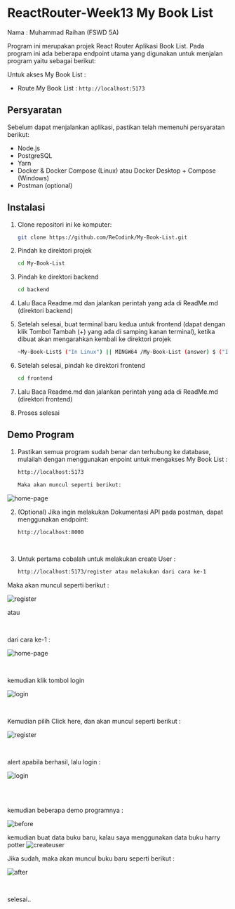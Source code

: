 # ReactRouter-Week13 My Book List

Nama : Muhammad Raihan (FSWD 5A)

Program ini merupakan projek React Router Aplikasi Book List. Pada program ini ada beberapa endpoint utama yang digunakan untuk menjalan program yaitu sebagai berikut:

Untuk akses My Book List :
- Route My Book List : `http://localhost:5173`


## Persyaratan

Sebelum dapat menjalankan aplikasi, pastikan telah memenuhi persyaratan berikut:

- Node.js
- PostgreSQL
- Yarn
- Docker & Docker Compose (Linux) atau Docker Desktop + Compose (Windows)
- Postman (optional)

## Instalasi

1. Clone repositori ini ke komputer:

   ```bash
   git clone https://github.com/ReCodink/My-Book-List.git

2. Pindah ke direktori projek

   ```bash
   cd My-Book-List

3. Pindah ke direktori backend

    ```bash
    cd backend

4. Lalu Baca Readme.md dan jalankan perintah yang ada di ReadMe.md (direktori backend)

5. Setelah selesai, buat terminal baru kedua untuk frontend (dapat dengan klik Tombol Tambah (+) yang ada di samping kanan terminal), ketika dibuat akan mengarahkan kembali ke direktori projek
    
    ```bash
    ~My-Book-List$ ("In Linux") || MINGW64 /My-Book-List (answer) $ ("In Windows")

6. Setelah selesai, pindah ke direktori frontend

    ```bash
    cd frontend

7. Lalu Baca Readme.md dan jalankan perintah yang ada di ReadMe.md (direktori frontend)

8. Proses selesai


## Demo Program
1. Pastikan semua program sudah benar dan terhubung ke database, mulailah dengan menggunakan enpoint untuk mengakses My Book List : 

    ```bash
    http://localhost:5173

    Maka akan muncul seperti berikut:

![home-page](./public/home-page.png)
  

2. (Optional) Jika ingin melakukan Dokumentasi API pada postman, dapat menggunakan endpoint:

     ```bash
   http://localhost:8000

  
  </br>
     
3. Untuk pertama cobalah untuk melakukan create User :

     ```bash
   http://localhost:5173/register atau melakukan dari cara ke-1

  Maka akan muncul seperti berikut :
  
  ![register](./public/register.png)

  atau 

  </br>
  
  dari cara ke-1 :
  
  ![home-page](./public/home-page.png)
  
  </br>
  
  kemudian klik tombol login
  
  ![login](./public/login.png)
  
  </br>
  
  Kemudian pilih Click here, dan akan muncul seperti berikut : 
  
  ![register](./public/register.png)
  
  </br>
  
  alert apabila berhasil, lalu login :
  
  ![login](./public/login.png)
  
  </br>
  
  </br>
  
  kemudian beberapa demo programnya :
  
  ![before](./public/before.png)

  kemudian buat data buku baru, kalau saya menggunakan data buku harry potter
  ![createuser](./public/create-new-book.png)

  Jika sudah, maka akan muncul buku baru seperti berikut : 

  ![after](./public/after.png)
 
  </br>
  
  selesai..
